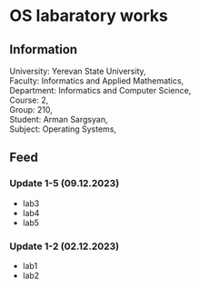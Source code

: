 # OS labaratory works

## Information

University: Yerevan State University,\
Faculty: Informatics and Applied Mathematics,\
Department: Informatics and Computer Science,\
Course: 2,\
Group: 210,\
Student: Arman Sargsyan,\
Subject: Operating Systems,

## Feed

### Update 1-5 (09.12.2023)
- lab3
- lab4
- lab5

### Update 1-2 (02.12.2023)
- lab1
- lab2